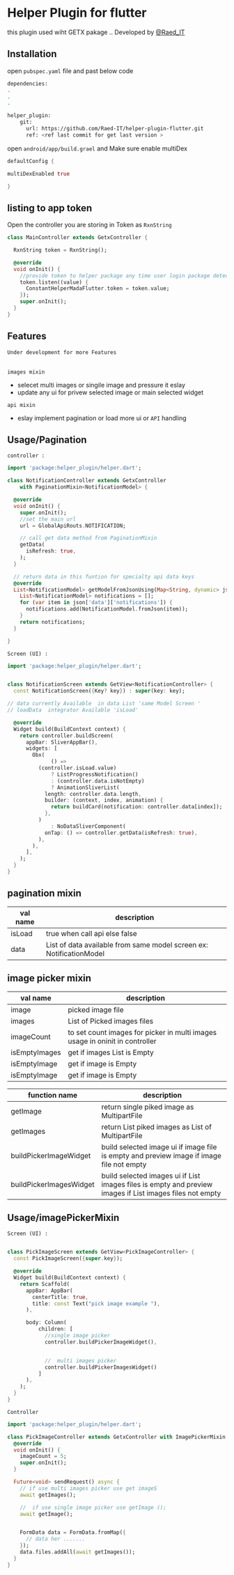 # Helper Plugin for flutter

this plugin used wiht GETX pakage .. Developed by  [@Raed_IT](https://www.github.com/Raed-IT)

## Installation

open `pubspec.yaml` file and past below code

```bash
dependencies:
.
.
.

helper_plugin:
    git:
      url: https://github.com/Raed-IT/helper-plugin-flutter.git
      ref: <ref last commit for get last version >
```

open `android/app/build.grael` and Make sure enable multiDex

```dart
defaultConfig {

multiDexEnabled true

}
```

## listing to app token

Open the controller you are storing in Token as `RxnString`

```dart
class MainController extends GetxController {

  RxnString token = RxnString();

  @override
  void onInit() {
    //provide token to helper package any time user login package detected token 
    token.listen((value) {
      ConstantHelperMadaFlutter.token = token.value;
    });
    super.onInit();
  }
}
```

## Features

`Under development for more Features`

\
`images mixin `

- selecet multi images or singile image and pressure it eslay
- update any ui for privew selected image or main selected widget

`api mixin `

- eslay implement pagination or load more ui or `API` handling

## Usage/Pagination

`controller : `

```dart
import 'package:helper_plugin/helper.dart';

class NotificationController extends GetxController
    with PaginationMixin<NotificationModel> {

  @override
  void onInit() {
    super.onInit();
    //set the main url 
    url = GlobalApiRouts.NOTIFICATION;

    // call get data method from PaginationMixin
    getData(
      isRefresh: true,
    );
  }

  // return data in this funtion for specialty api data keys 
  @override
  List<NotificationModel> getModelFromJsonUsing(Map<String, dynamic> json) {
    List<NotificationModel> notifications = [];
    for (var item in json['data']['notifications']) {
      notifications.add(NotificationModel.fromJson(item));
    }
    return notifications;
  }

}
```

`Screen (UI) :`

```dart
import 'package:helper_plugin/helper.dart';


class NotificationScreen extends GetView<NotificationController> {
  const NotificationScreen({Key? key}) : super(key: key);

// data currently Available  in data List 'same Model Screen '
// loadData  integrator Available 'isLoad'

  @override
  Widget build(BuildContext context) {
    return controller.buildScreen(
      appBar: SliverAppBar(),
      widgets: [
        Obx(
              () =>
          (controller.isLoad.value)
              ? ListProgressNotification()
              : (controller.data.isNotEmpty)
              ? AnimationSliverList(
            length: controller.data.length,
            builder: (context, index, animation) {
              return buildCard(notification: controller.data[index]);
            },
          )
              : NoDataSliverComponent(
            onTap: () => controller.getData(isRefresh: true),
          ),
        ),
      ],
    );
  }
}

```

## pagination mixin

| val name | description                                                          |
|----------|----------------------------------------------------------------------|
| isLoad   | true when call api else false                                        |
| data     | List of  data available from same model screen ex: NotificationModel |

## image  picker mixin

| val name      | description                                                                  |
|---------------|------------------------------------------------------------------------------|
| image         | picked image file                                                            |
| images        | List of Picked images files                                                  |
| imageCount    | to set count images for picker in multi images usage in oninit in controller |
| isEmptyImages | get if images List is Empty                                                  |
| isEmptyImage  | get if image is Empty                                                        |
| isEmptyImage  | get if image is Empty                                                        |

| function name           | description                                                                                               |
|-------------------------|-----------------------------------------------------------------------------------------------------------|
| getImage                | return  single piked image as MultipartFile                                                               |
| getImages               | return  List piked images as List of MultipartFile                                                        |
| buildPickerImageWidget  | build selected image ui if  image file is empty and preview image if image file not empty                 |
| buildPickerImagesWidget | build selected images ui if List  images files is empty and preview images if List images files not empty |

## Usage/imagePickerMixin

`Screen (UI) :`

```dart

class PickImageScreen extends GetView<PickImageController> {
  const PickImageScreen({super.key});

  @override
  Widget build(BuildContext context) {
    return Scaffold(
      appBar: AppBar(
        centerTitle: true,
        title: const Text("pick image example "),
      ),

      body: Column(
          children: [
            //single image picker 
            controller.buildPickerImageWidget(),


            //  multi images picker 
            controller.buildPickerImagesWidget()
          ]
      ),
    );
  }
}

```

`Controller `

```dart
import 'package:helper_plugin/helper.dart';

class PickImageController extends GetxController with ImagePickerMixin {
  @override
  void onInit() {
    imageCount = 5;
    super.onInit();
  }

  Future<void> sendRequest() async {
    // if use multi images picker use get imageS
    await getImages();

    //  if use single image picker use getImage ();
    await getImage();


    FormData data = FormData.fromMap({
      // data her .......
    });
    data.files.addAll(await getImages());
  }
}

```
